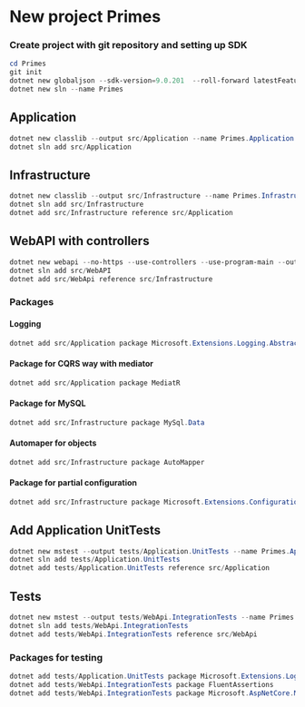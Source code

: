 # New project Primes

### Create project with git repository and setting up SDK
```powershell
cd Primes
git init
dotnet new globaljson --sdk-version=9.0.201  --roll-forward latestFeature
dotnet new sln --name Primes
```

## Application
```powershell
dotnet new classlib --output src/Application --name Primes.Application
dotnet sln add src/Application
```

## Infrastructure

```powershell
dotnet new classlib --output src/Infrastructure --name Primes.Infrastructure
dotnet sln add src/Infrastructure
dotnet add src/Infrastructure reference src/Application
```

## WebAPI with controllers
```powershell 
dotnet new webapi --no-https --use-controllers --use-program-main --output src/WebApi --name Primes.WebApi
dotnet sln add src/WebAPI
dotnet add src/WebApi reference src/Infrastructure
```

### Packages
#### Logging
```powershell
dotnet add src/Application package Microsoft.Extensions.Logging.Abstractions
```
#### Package for CQRS way with mediator
```powershell
dotnet add src/Application package MediatR
```
#### Package for MySQL
```powershell
dotnet add src/Infrastructure package MySql.Data
```
#### Automaper for objects
```powershell
dotnet add src/Infrastructure package AutoMapper
```
#### Package for partial configuration
```powershell
dotnet add src/Infrastructure package Microsoft.Extensions.Configuration.Binder
```


## Add Application UnitTests

```powershell
dotnet new mstest --output tests/Application.UnitTests --name Primes.Application.UnitTests
dotnet sln add tests/Application.UnitTests
dotnet add tests/Application.UnitTests reference src/Application

```

## Tests
```powershell
dotnet new mstest --output tests/WebApi.IntegrationTests --name Primes.WebApi.IntegrationTests
dotnet sln add tests/WebApi.IntegrationTests
dotnet add tests/WebApi.IntegrationTests reference src/WebApi
```

### Packages for testing
```powershell
dotnet add tests/Application.UnitTests package Microsoft.Extensions.Logging
dotnet add tests/WebApi.IntegrationTests package FluentAssertions
dotnet add tests/WebApi.IntegrationTests package Microsoft.AspNetCore.Mvc.Testing
```

